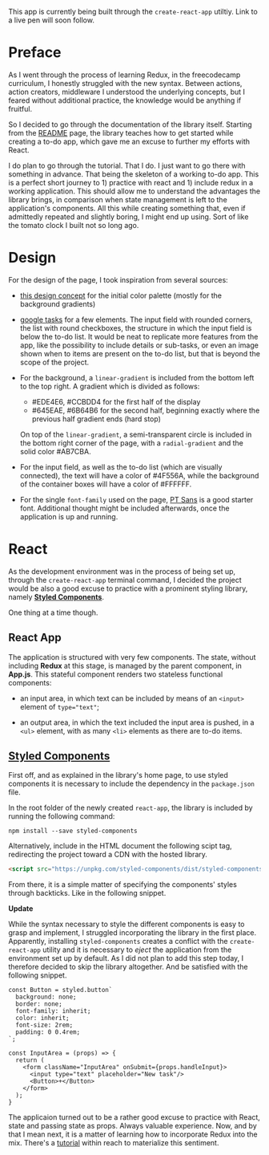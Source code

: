 This app is currently being built through the `create-react-app` utiltiy. Link to a live pen will soon follow.

<!-- Link to the work-in-progress pen right [here](). -->

# Preface

As I went through the process of learning Redux, in the freecodecamp curriculum, I honestly struggled with the new syntax. Between actions, action creators, middleware I understood the underlying concepts, but I feared without additional practice, the knowledge would be anything if fruitful. 

So I decided to go through the documentation of the library itself. Starting from the [README](https://redux.js.org/) page, the library teaches how to get started while creating a to-do app, which gave me an excuse to further my efforts with React. 

I do plan to go through the tutorial. That I do. I just want to go there with something in advance. That being the skeleton of a working to-do app. This is a perfect short journey to 1) practice with react and 1) include redux in a working application. This should allow me to understand the advantages the library brings, in comparison when state management is left to the application's components. All this while creating something that, even if admittedly repeated and slightly boring, I might end up using. Sort of like the tomato clock I built not so long ago.

# Design

For the design of the page, I took inspiration from several sources:

- [this design concept](https://dribbble.com/shots/4821351-Calendar-Project-management-App) for the initial color palette (mostly for the background gradients)

- [google tasks](https://play.google.com/store/apps/details?id=com.google.android.apps.tasks&hl=en) for a few elements. The input field with rounded corners, the list with round checkboxes, the structure in which the input field is below the to-do list. It would be neat to replicate more features from the app, like the possibility to include details or sub-tasks, or even an image shown when to items are present on the to-do list, but that is beyond the scope of the project.

- For the background, a `linear-gradient` is included from the bottom left to the top right. A gradient which is divided as follows:

  - #EDE4E6, #CCBDD4 for the first half of the display
  - #645EAE, #6B64B6 for the second half, beginning exactly where the previous half gradient ends (hard stop)

  On top of the `linear-gradient`, a semi-transparent circle is included in the bottom right corner of the page, with a `radial-gradient` and the solid color #AB7CBA.

- For the input field, as well as the to-do list (which are visually connected), the text will have a color of #4F556A, while the background of the container boxes will have a color of #FFFFFF.

- For the single `font-family` used on the page, [PT Sans](https://fonts.google.com/specimen/PT+Sans) is a good starter font. Additional thought might be included afterwards, once the application is up and running.

<!-- 
@import url('https://fonts.googleapis.com/css?family=PT+Sans');
font-family: 'PT Sans', sans-serif;
-->



# React 

As the development environment was in the process of being set up, through the `create-react-app` terminal command, I decided the project would be also a good excuse to practice with a prominent styling library, namely [**Styled Components**](https://www.styled-components.com/).

One thing at a time though.

## React App

The application is structured with very few components. The state, without including **Redux** at this stage, is managed by the parent component, in **App.js**. This stateful component renders two stateless functional components: 

- an input area, in which text can be included by means of an `<input>` element of `type="text"`;

- an output area, in which the text included the input area is pushed, in a `<ul>` element, with as many `<li>` elements as there are to-do items.

## [Styled Components](https://www.styled-components.com/)

First off, and as explained in the library's home page, to use styled components it is necessary to include the dependency in the `package.json` file. 

In the root folder of the newly created `react-app`, the library is included by running the following command:

```code
npm install --save styled-components
```

Alternatively, include in the HTML document the following scipt tag, redirecting the project toward a CDN with the hosted library.

```HTML
<script src="https://unpkg.com/styled-components/dist/styled-components.min.js"></script>
```

From there, it is a simple matter of specifying the components' styles through backticks. Like in the following snippet.

**Update**

While the syntax necessary to style the different components is easy to grasp and implement, I struggled incorporating the library in the first place. Apparently, installing `styled-components` creates a conflict with the `create-react-app` utility and it is necessary to _eject_ the application from the environment set up by default. As I did not plan to add this step today, I therefore decided to skip the library altogether. And be satisfied with the following snippet.

```JS
const Button = styled.button`
  background: none;
  border: none;
  font-family: inherit;
  color: inherit;
  font-size: 2rem;
  padding: 0 0.4rem;
`;

const InputArea = (props) => {
  return (
    <form className="InputArea" onSubmit={props.handleInput}>
      <input type="text" placeholder="New task"/>
      <Button>+</Button>
    </form>
  );
}
```

The applicaion turned out to be a rather good excuse to practice with React, state and passing state as props. Always valuable experience. Now, and by that I mean next, it is a matter of learning how to incorporate Redux into the mix. There's a [tutorial](https://redux.js.org/) within reach to materialize this sentiment.